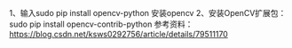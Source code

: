 1、输入sudo pip install opencv-python		安装opencv
2、安装OpenCV扩展包：sudo pip install opencv-contrib-python
参考资料：https://blog.csdn.net/ksws0292756/article/details/79511170
